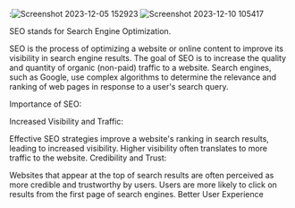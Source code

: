 :![Screenshot 2023-12-05 152923](https://github.com/tstechnology07/seo/assets/118080613/ff1bf609-8bfb-4b1d-80c3-861c427dfbd0)
![Screenshot 2023-12-10 105417](https://github.com/tstechnology07/seo/assets/118080613/3d846068-d816-4c47-9423-6a9c539e7054)

SEO stands for Search Engine Optimization.

SEO is the process of optimizing a website or online content to improve its visibility in search engine results. The goal of SEO is to increase the quality and quantity of organic (non-paid) traffic to a website. Search engines, such as Google, use complex algorithms to determine the relevance and ranking of web pages in response to a user's search query.



Importance of SEO:

Increased Visibility and Traffic:

Effective SEO strategies improve a website's ranking in search results, leading to increased visibility. Higher visibility often translates to more traffic to the website.
Credibility and Trust:

Websites that appear at the top of search results are often perceived as more credible and trustworthy by users. Users are more likely to click on results from the first page of search engines.
Better User Experience  


